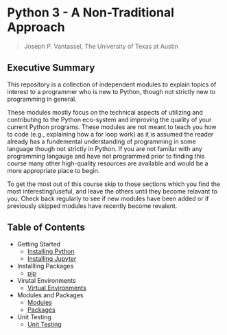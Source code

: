 # Python 3 - A Non-Traditional Approach

> Joseph P. Vantassel, The University of Texas at Austin

## Executive Summary

This repository is a collection of independent modules to explain topics of
interest to a programmer who is new to Python, though not strictly new to
programming in general.

These modules mostly focus on the technical aspects of utilizing and
contributing to the Python eco-system and improving the quality of your current
Python programs. These modules are not meant to teach you how to code
(e.g., explaining how a for loop work) as it is assumed the reader already has a
fundemental understanding of programming in some language though not strictly in
Python. If you are not familar with any programming langauge and have not
programmed prior to finding this course many other high-quality resources are
available and would be a more appropriate place to begin.

To get the most out of this course skip to those sections which you find the
most interesting/useful, and leave the others until they become relavant to you.
Check back regularly to see if new modules have been added or if previously
skipped modules have recently become revalent.

## Table of Contents

- Getting Started
  - [Installing Python](./0_Getting_Started/installing_python.md)
  - [Installing Jupyter](./0_Getting_Started/installing_jupyter.md)
- Installling Packages
  - [pip](./1_Installing_Packages/pip.md)
- Virutal Environments
  - [Virtual Environments](./2_Virtual_Environments/virtualenvironments.md)
- Modules and Packages
  - [Modules](./3_Modules_and_Packages/modules.md)
  - [Packages](./3_Modules_and_Packages/packages.md)
- Unit Testing
  - [Unit Testing](./4_Unit_Testing/unittesting.md)
